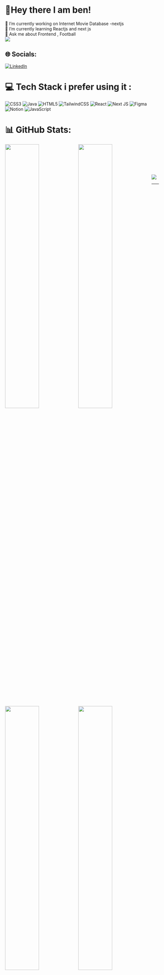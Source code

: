# 💫Hey there I am ben!

🔭 I’m currently working on Internet Movie Database -nextjs<br>🌱 I’m currently learning Reactjs and next js<br>💬 Ask me about Frontend , Football
<br/>
[![](https://visitcount.itsvg.in/api?id=Benjamin2602&icon=0&color=12)](https://visitcount.itsvg.in)


## 🌐 Socials:
[![LinkedIn](https://img.shields.io/badge/LinkedIn-%230077B5.svg?logo=linkedin&logoColor=white)](https://linkedin.com/in/https://www.linkedin.com/in/benjamin-samuel-173a00222/) 

# 💻 Tech Stack i prefer using it :
![CSS3](https://img.shields.io/badge/css3-%231572B6.svg?style=plastic&logo=css3&logoColor=white) ![Java](https://img.shields.io/badge/java-%23ED8B00.svg?style=plastic&logo=java&logoColor=white) ![HTML5](https://img.shields.io/badge/html5-%23E34F26.svg?style=plastic&logo=html5&logoColor=white) ![TailwindCSS](https://img.shields.io/badge/tailwindcss-%2338B2AC.svg?style=plastic&logo=tailwind-css&logoColor=white) ![React](https://img.shields.io/badge/react-%2320232a.svg?style=plastic&logo=react&logoColor=%2361DAFB) ![Next JS](https://img.shields.io/badge/Next-black?style=plastic&logo=next.js&logoColor=white) 	![Figma](https://img.shields.io/badge/figma-%23F24E1E.svg?style=plastic&logo=figma&logoColor=white) ![Notion](https://img.shields.io/badge/Notion-%23000000.svg?style=plastic&logo=notion&logoColor=white) ![JavaScript](https://img.shields.io/badge/javascript-%23323330.svg?style=plastic&logo=javascript&logoColor=%23F7DF1E)
# 📊 GitHub Stats:

<img align="left" width="47%" src="https://github-readme-stats.vercel.app/api?username=Benjamin2602&theme=highcontrast&hide_border=false&include_all_commits=false&count_private=false"/>

<img align="left" width="47%" src="https://github-readme-stats.vercel.app/api/top-langs/?username=Benjamin2602&theme=highcontrast&hide_border=false&include_all_commits=false&count_private=false&layout=compact"/>

<br/>
<img align="left" width="47%" src="https://github-contributor-stats.vercel.app/api?username=Benjamin2602&limit=5&theme=algolia&combine_all_yearly_contributions=true"/>
<br/>

<img align="left" width="47%" src="https://github-readme-streak-stats.herokuapp.com/?user=Benjamin2602&theme=highcontrast&hide_border=false"/>


<br/>
<br/>
<br/>
<!-- <br/>
<br/>
<br/>
<br/> -->


<!-- ### ✍️ Random Dev Quote -->
![](https://quotes-github-readme.vercel.app/api?type=horizontal&theme=radical)



---

<!-- Proudly created with GPRM ( https://gprm.itsvg.in ) -->

